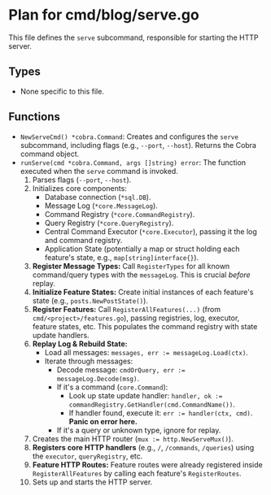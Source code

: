 # Plan for cmd/blog/serve.go

This file defines the `serve` subcommand, responsible for starting the HTTP server.

## Types

- None specific to this file.

## Functions

- `NewServeCmd() *cobra.Command`: Creates and configures the `serve` subcommand, including flags (e.g., `--port`, `--host`). Returns the Cobra command object.
- `runServe(cmd *cobra.Command, args []string) error`: The function executed when the `serve` command is invoked.
    1. Parses flags (`--port`, `--host`).
    2. Initializes core components:
        - Database connection (`*sql.DB`).
        - Message Log (`*core.MessageLog`).
        - Command Registry (`*core.CommandRegistry`).
        - Query Registry (`*core.QueryRegistry`).
        - Central Command Executor (`*core.Executor`), passing it the log and command registry.
        - Application State (potentially a map or struct holding each feature's state, e.g., `map[string]interface{}`).
    3. **Register Message Types:** Call `RegisterTypes` for all known command/query types with the `messageLog`. This is crucial *before* replay.
    4. **Initialize Feature States:** Create initial instances of each feature's state (e.g., `posts.NewPostState()`).
    5. **Register Features:** Call `RegisterAllFeatures(...)` (from `cmd/<project>/features.go`), passing registries, log, executor, feature states, etc. This populates the command registry with state update handlers.
    6. **Replay Log & Rebuild State:**
        - Load all messages: `messages, err := messageLog.Load(ctx)`.
        - Iterate through messages:
            - Decode message: `cmdOrQuery, err := messageLog.Decode(msg)`.
            - If it's a command (`core.Command`):
                - Look up state update handler: `handler, ok := commandRegistry.GetHandler(cmd.CommandName())`.
                - If handler found, execute it: `err := handler(ctx, cmd)`. **Panic on error here.**
            - If it's a query or unknown type, ignore for replay.
    7. Creates the main HTTP router (`mux := http.NewServeMux()`).
    8. **Registers core HTTP handlers** (e.g., `/`, `/commands`, `/queries`) using the `executor`, `queryRegistry`, etc.
    9. **Feature HTTP Routes:** Feature routes were already registered inside `RegisterAllFeatures` by calling each feature's `RegisterRoutes`.
    10. Sets up and starts the HTTP server.
